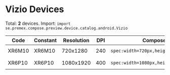 # Vizio Devices

Total: **2** devices. Import: `import se.premex.compose.preview.device.catalog.android.Vizio`

| Code | Constant | Resolution | DPI | Compose Spec | Preview Usage |
|------|----------|------------|-----|-------------|---------------|
| XR6M10 | XR6M10 | 720x1280 | 240 | `spec:width=720px,height=1280px,dpi=240` | `@Preview(device = Vizio.XR6M10)` |
| XR6P10 | XR6P10 | 1080x1920 | 400 | `spec:width=1080px,height=1920px,dpi=400` | `@Preview(device = Vizio.XR6P10)` |

<!-- Generated automatically. Do not edit manually. -->
